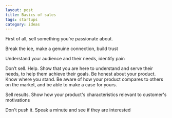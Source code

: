 ```yaml
---
layout: post
title: Basics of sales
tags: startups
category: ideas 
---
```


First of all, sell something you’re passionate about. 

Break the ice, make a genuine connection, build trust

Understand your audience and their needs, identify pain

Don’t sell. Help. Show that you are here to understand and serve their needs, to help them achieve their goals. Be honest about your product. Know where you stand. Be aware of how your product compares to others on the market, and be able to make a case for yours.

Sell results. Show how your product's characteristics relevant to customer's motivations

Don't push it. Speak a minute and see if they are interested

